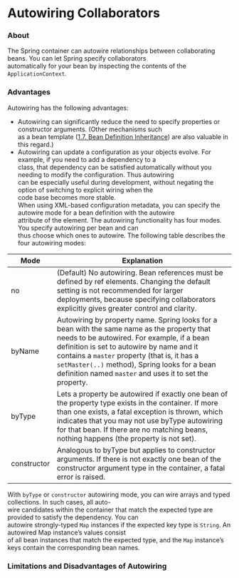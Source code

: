 # Autowiring Collaborators

### About  
The Spring container can autowire relationships between collaborating beans. You can let Spring specify collaborators  
automatically for your bean by inspecting the contents of the `ApplicationContext`.  

### Advantages  
Autowiring has the following advantages:  
* Autowiring can significantly reduce the need to specify properties or constructor arguments. (Other mechanisms such  
as a bean template ([1.7. Bean Definition Inheritance](https://docs.spring.io/spring/docs/current/spring-framework-reference/core.html#beans-child-bean-definitions))
are also valuable in this regard.)  
* Autowiring can update a configuration as your objects evolve. For example, if you need to add a dependency to a  
class, that dependency can be satisfied automatically without you needing to modify the configuration. Thus autowiring  
can be especially useful during development, without negating the option of switching to explicit wiring when the  
code base becomes more stable.  
When using XML-based configuration metadata, you can specify the autowire mode for a bean definition with the autowire  
attribute of the <bean/> element. The autowiring functionality has four modes. You specify autowiring per bean and can  
thus choose which ones to autowire. The following table describes the four autowiring modes:  

Mode | Explanation
--- | ---
no |(Default) No autowiring. Bean references must be defined by ref elements. Changing the default setting is not recommended for larger deployments, because specifying collaborators explicitly gives greater control and clarity.
byName | Autowiring by property name. Spring looks for a bean with the same name as the property that needs to be autowired. For example, if a bean definition is set to autowire by name and it contains a `master` property (that is, it has a `setMaster(..)` method), Spring looks for a bean definition named `master` and uses it to set the property.
byType | Lets a property be autowired if exactly one bean of the property type exists in the container. If more than one exists, a fatal exception is thrown, which indicates that you may not use byType autowiring for that bean. If there are no matching beans, nothing happens (the property is not set).
constructor |  Analogous to byType but applies to constructor arguments. If there is not exactly one bean of the constructor argument type in the container, a fatal error is raised.
With `byType` or `constructor` autowiring mode, you can wire arrays and typed collections. In such cases, all auto-  
wire candidates within the container that match the expected type are provided to satisfy the dependency. You can  
autowire strongly-typed `Map` instances if the expected key type is `String`. An autowired Map instance’s values consist  
of all bean instances that match the expected type, and the `Map` instance’s keys contain the corresponding bean names.

### Limitations and Disadvantages of Autowiring  
